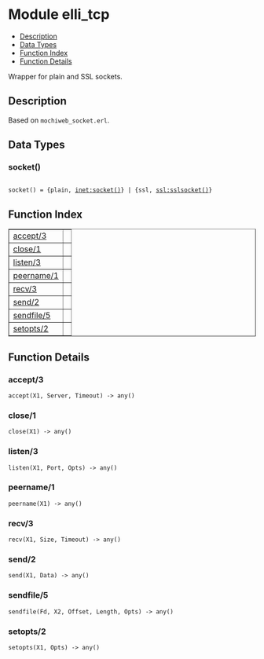 

# Module elli_tcp #
* [Description](#description)
* [Data Types](#types)
* [Function Index](#index)
* [Function Details](#functions)

Wrapper for plain and SSL sockets.

<a name="description"></a>

## Description ##
Based on `mochiweb_socket.erl`.
<a name="types"></a>

## Data Types ##




### <a name="type-socket">socket()</a> ###


<pre><code>
socket() = {plain, <a href="inet.md#type-socket">inet:socket()</a>} | {ssl, <a href="ssl.md#type-sslsocket">ssl:sslsocket()</a>}
</code></pre>

<a name="index"></a>

## Function Index ##


<table width="100%" border="1" cellspacing="0" cellpadding="2" summary="function index"><tr><td valign="top"><a href="#accept-3">accept/3</a></td><td></td></tr><tr><td valign="top"><a href="#close-1">close/1</a></td><td></td></tr><tr><td valign="top"><a href="#listen-3">listen/3</a></td><td></td></tr><tr><td valign="top"><a href="#peername-1">peername/1</a></td><td></td></tr><tr><td valign="top"><a href="#recv-3">recv/3</a></td><td></td></tr><tr><td valign="top"><a href="#send-2">send/2</a></td><td></td></tr><tr><td valign="top"><a href="#sendfile-5">sendfile/5</a></td><td></td></tr><tr><td valign="top"><a href="#setopts-2">setopts/2</a></td><td></td></tr></table>


<a name="functions"></a>

## Function Details ##

<a name="accept-3"></a>

### accept/3 ###

`accept(X1, Server, Timeout) -> any()`

<a name="close-1"></a>

### close/1 ###

`close(X1) -> any()`

<a name="listen-3"></a>

### listen/3 ###

`listen(X1, Port, Opts) -> any()`

<a name="peername-1"></a>

### peername/1 ###

`peername(X1) -> any()`

<a name="recv-3"></a>

### recv/3 ###

`recv(X1, Size, Timeout) -> any()`

<a name="send-2"></a>

### send/2 ###

`send(X1, Data) -> any()`

<a name="sendfile-5"></a>

### sendfile/5 ###

`sendfile(Fd, X2, Offset, Length, Opts) -> any()`

<a name="setopts-2"></a>

### setopts/2 ###

`setopts(X1, Opts) -> any()`

